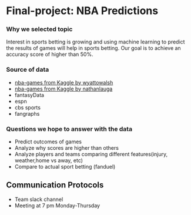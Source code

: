 # Final-project: NBA Predictions

### Why we selected topic
Interest in sports betting is growing and using machine learning to predict the results of games will help in sports betting. 
Our goal is to achieve an accuracy score of higher than 50%.

### Source of data

- [nba-games from Kaggle by wyattowalsh](https://www.kaggle.com/wyattowalsh/basketball)
- [nba-games from Kaggle by nathanlauga](https://www.kaggle.com/nathanlauga/nba-games)
- fantasyData
- espn
- cbs sports
- fangraphs

###  Questions we hope to answer with the data

- Predict outcomes of games
- Analyze why scores are higher than others
- Analyze players and teams comparing different features(injury, weather,home vs away, etc)
- Compare to actual sport betting (fanduel)

## Communication Protocols

- Team slack channel
- Meeting at 7 pm Monday-Thursday

